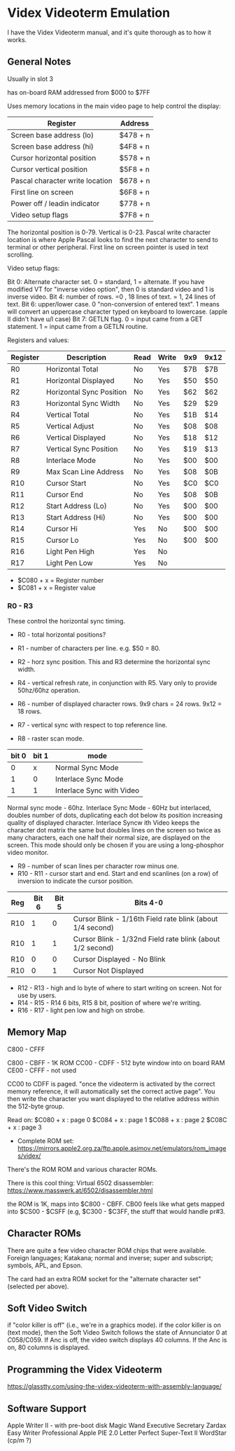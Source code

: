 # Videx Videoterm Emulation

I have the Videx Videoterm manual, and it's quite thorough as to how it works.

## General Notes

Usually in slot 3

has on-board RAM addressed from $000 to $7FF

Uses memory locations in the main video page to help control the display:

| Register | Address |
|----------|---------|
| Screen base address (lo) | $478 + n |
| Screen base address (hi) | $4F8 + n |
| Cursor horizontal position | $578 + n |
| Cursor vertical position | $5F8 + n |
| Pascal character write location | $678 + n |
| First line on screen | $6F8 + n |
| Power off / leadin indicator | $778 + n |
| Video setup flags | $7F8 + n |

The horizontal position is 0-79.
Vertical is 0-23.
Pascal write character location is where Apple Pascal looks to find the next character to send
to terminal or other peripheral.
First line on screen pointer is used in text scrolling.

Video setup flags:

Bit 0: Alternate character set. 0 = standard, 1 = alternate. 
If you have modified VT for "inverse video option", then 0 is standard video and 1
is inverse video.
Bit 4: number of rows. =0 , 18 lines of text. = 1, 24 lines of text.
Bit 6: upper/lower case. 0 "non-conversion of entered text". 1 means will convert an uppercase character typed on keyboard to lowercase. (apple II didn't have u/l case)
Bit 7: GETLN flag. 0 = input came from a GET statement. 1 = input came from a GETLN routine.


Registers and values:

| Register | Description |  Read | Write | 9x9 | 9x12 |
|----------|-------------|-------|-------|-----|------|
| R0 | Horizontal Total | No | Yes | $7B | $7B |
| R1 | Horizontal Displayed | No | Yes | $50 | $50 |
| R2 | Horizontal Sync Position | No | Yes | $62 | $62 |
| R3 | Horizontal Sync Width | No | Yes | $29 | $29 |
| R4 | Vertical Total | No | Yes | $1B | $14 |
| R5 | Vertical Adjust | No | Yes | $08 | $08 |
| R6 | Vertical Displayed | No | Yes | $18 | $12 |
| R7 | Vertical Sync Position | No | Yes | $19 | $13 |
| R8 | Interlace Mode | No | Yes | $00 | $00 |
| R9 | Max Scan Line Address | No | Yes | $08 | $0B |
| R10 | Cursor Start | No | Yes | $C0 | $C0 |
| R11 | Cursor End | No | Yes | $08 | $0B |
| R12 | Start Address (Lo) | No | Yes | $00 | $00 |
| R13 | Start Address (Hi) | No | Yes | $00 | $00 |
| R14 | Cursor Hi | Yes | No | $00 | $00 |
| R15 | Cursor Lo | Yes | No | $00 | $00 |
| R16 | Light Pen High | Yes | No
| R17 | Light Pen Low | Yes | No

* $C080 + x = Register number
* $C081 + x = Register value

### R0 - R3
These control the horizontal sync timing.
* R0 - total horizontal positions?
* R1 - number of characters per line. e.g. $50 = 80.
* R2 - horz sync position. This and R3 determine the horizontal sync width.
* R4 - vertical refresh rate, in conjunction with R5. Vary only to provide 50hz/60hz operation.
* R6 - number of displayed character rows. 9x9 chars = 24 rows. 9x12 = 18 rows.
* R7 - vertical sync with respect to top reference line.

* R8 - raster scan mode.

| bit 0 | bit 1 | mode |
|-------|-------|------|
| 0     | x     | Normal Sync Mode |
| 1     | 0     | Interlace Sync Mode |
| 1     | 1     | Interlace Sync with Video |

Normal sync mode - 60hz. 
Interlace Sync Mode - 60Hz but interlaced, doubles number of dots, duplicating each dot below its position increasing quality of displayed character.
Interlace Syncw ith Video keeps the character dot matrix the same but doubles lines on the screen so twice as many characters, each one half their normal size, are displayed on the screen.
This mode should only be chosen if you are using a long-phosphor video monitor.

* R9 - number of scan lines per character row minus one.
* R10 - R11 - cursor start and end. Start and end scanlines (on a row) of inversion to indicate the cursor position.

| Reg | Bit 6 | Bit 5 | Bits 4-0 |
|-----|-------|-------|----------|
| R10 | 1  | 0 | Cursor Blink - 1/16th Field rate blink (about 1/4 second)|
| R10 | 1  | 1 | Cursor Blink - 1/32nd Field rate blink (about 1/2 second) |
| R10 | 0  | 0 | Cursor Displayed - No Blink |
| R10 | 0  | 1 | Cursor Not Displayed |

* R12 - R13 - high and lo byte of where to start writing on screen. Not for use by
users.
* R14 - R15 - R14 6 bits, R15 8 bit, position of where we're writing.
* R16 - R17 - light pen low and high on strobe.

## Memory Map

C800 - CFFF

C800 - CBFF - 1K ROM
CC00 - CDFF - 512 byte window into on board RAM
CE00 - CFFF - not used

CC00 to CDFF is paged. "once the videoterm is activated by the correct memory reference,
it will automatically set the correct active page".
You then write the character you want displayed to the relative address within the 512-byte
group.

Read on:
$C080 + x : page 0
$C084 + x : page 1
$C088 + x : page 2
$C08C + x : page 3

* Complete ROM set: https://mirrors.apple2.org.za/ftp.apple.asimov.net/emulators/rom_images/videx/

There's the ROM ROM and various character ROMs.

There is this cool thing:
Virtual 6502 disassembler: https://www.masswerk.at/6502/disassembler.html

the ROM is 1K, maps into $C800 - CBFF. CB00 feels like what gets mapped into 
$CS00 - $CSFF (e.g, $C300 - $C3FF, the stuff that would handle pr#3.

## Character ROMs

There are quite a few video character ROM chips that were available. Foreign languages; Katakana; normal and inverse; super and subscript; symbols, APL, and Epson.

The card had an extra ROM socket for the "alternate character set" (selected per above).



## Soft Video Switch

if "color killer is off" (i.e., we're in a graphics mode).
if the color killer is on (text mode), then the Soft Video Switch follows the state
of Annunciator 0 at $C058/$C059. If Anc is off, the video switch displays 40 columns.
If the Anc is on, 80 columns is displayed.

## Programming the Videx Videoterm

https://glasstty.com/using-the-videx-videoterm-with-assembly-language/

## Software Support

Apple Writer II - with pre-boot disk
Magic Wand
Executive Secretary
Zardax
Easy Writer Professional
Apple PIE 2.0
Letter Perfect
Super-Text II
WordStar (cp/m ?)


